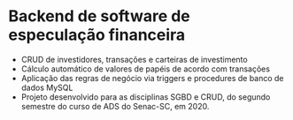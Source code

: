 # Backend de software de especulação financeira

* CRUD de investidores, transações e carteiras de investimento
* Cálculo automático de valores de papéis de acordo com transações
* Aplicação das regras de negócio via triggers e procedures de banco de dados MySQL
* Projeto desenvolvido para as disciplinas SGBD e CRUD, do segundo semestre do curso de ADS do Senac-SC, em 2020.

